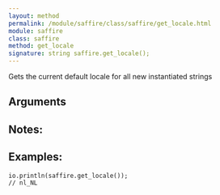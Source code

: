 ```yaml
---
layout: method
permalink: /module/saffire/class/saffire/get_locale.html
module: saffire
class: saffire
method: get_locale
signature: string saffire.get_locale();
---
```


Gets the current default locale for all new instantiated strings

## Arguments

## Notes:

## Examples:
    
    io.println(saffire.get_locale());
    // nl_NL
    
